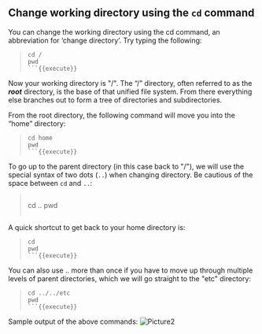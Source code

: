 ## Change working directory using the `cd` command

You can change the working directory using the cd command, an abbreviation for ‘change directory’. Try typing the following:
> ```
> cd /
> pwd
> ```{{execute}}

Now your working directory is "/". The “/” directory, often referred to as the **_root_** directory, is the base of that unified file system. From there everything else branches out to form a tree of directories and subdirectories.

From the root directory, the following command will move you into the “home” directory:
> ```
> cd home
> pwd
> ```{{execute}}

To go up to the parent directory (in this case back to "/"), we will use the special syntax of two dots (`..`) when changing directory. Be cautious of the space between `cd` and `..`:
> > ```
> cd ..
> pwd
> ```{{execute}}

A quick shortcut to get back to your home directory is:
> ```
> cd 
> pwd
> ```{{execute}}

You can also use .. more than once if you have to move up through multiple levels of parent directories, which we will go straight to the "etc" directory:
> ```
> cd ../../etc
> pwd
> ```{{execute}}

Sample output of the above commands:
![Picture2](./assets/pic2.png)

<br/>
